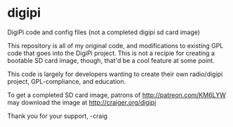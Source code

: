 # digipi
DigiPi code and config files  (not a completed digipi sd card image)

This repository is all of my original code, and modifications to 
existing GPL code that goes into the DigiPi project.  This is not
a recipie for creating a bootable SD card image, though, that'd
be a cool feature at some point.

This code is largely for developers wanting to create their own
radio/digipi project, GPL-compliance, and education.

To get a completed SD card image, patrons of http://patreon.com/KM6LYW
may download the image at http://craiger.org/digipi 

Thank you for your support,
-craig
